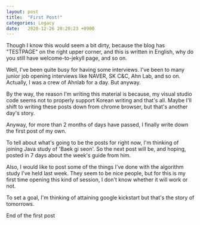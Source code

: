 ```yaml
---
layout: post
title:  "First Post!"
categories: Legacy
date:   2020-12-26 20:20:23 +0900
---
```


Though I know this would seem a bit dirty, because the blog has "TESTPAGE" on the right upper corner, and this is written in English, why do you still have welcome-to-jekyll page, and so on.

Well, I've been quite busy for having some interviews.
 I've been to many junior job opening interviews like NAVER, SK C&C, Ahn Lab, and so on.
 Actually, I was a crew of Ahnlab for a day.
 But anyway.

By the way, the reason I'm writing this material is because, my visual studio code seems not to properly support Korean writing and that's all.
 Maybe I'll shift to writing these posts down from chrome browser, but that's another day's story.

Anyway, for more than 2 months of days have passed, I finally write down the first post of my own.

To tell about what's going to be the posts for right now, I'm thinking of joining Java study of 'Baek gi seon'.
 So the next post will be, and hoping, posted in 7 days about the week's guide from him.

 Also, I would like to post some of the things I've done with the algorithm study I've held last week. 
 They seem to be nice people, but for this is my first time opening this kind of session, I don't know whether it will work or not.

 To set a goal, I'm thinking of attaining google kickstart but that's the story of tomorrows.

 End of the first post